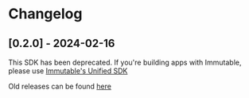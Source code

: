 # Changelog

## [0.2.0] - 2024-02-16

This SDK has been deprecated. If you're building apps with Immutable, please use [Immutable's Unified SDK](https://github.com/immutable/ts-immutable-sdk)

Old releases can be found [here](https://github.com/immutable/imx-wallet-sdk-ios/releases)

